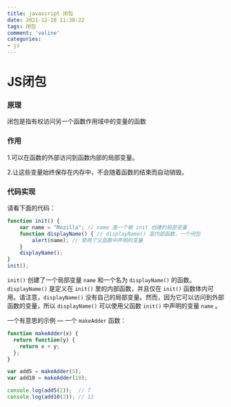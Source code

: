 ```yaml
---
title: javascript 闭包
date: 2021-12-28 11:38:22
tags: 闭包
comment: 'valine'
categories: 
- js
---
```


# JS闭包

### 原理

闭包是指有权访问另一个函数作用域中的变量的函数

### 作用

1.可以在函数的外部访问到函数内部的局部变量。 

2.让这些变量始终保存在内存中，不会随着函数的结束而自动销毁。

### 代码实现

请看下面的代码：

```js
function init() {
    var name = "Mozilla"; // name 是一个被 init 创建的局部变量
    function displayName() { // displayName() 是内部函数，一个闭包
        alert(name); // 使用了父函数中声明的变量
    }
    displayName();
}
init();
```

 `init()` 创建了一个局部变量 `name` 和一个名为 `displayName()` 的函数。`displayName()` 是定义在 `init()` 里的内部函数，并且仅在 `init()` 函数体内可用。请注意，`displayName()` 没有自己的局部变量。然而，因为它可以访问到外部函数的变量，所以 `displayName()` 可以使用父函数 `init()` 中声明的变量 `name` 。

一个有意思的示例 — 一个 `makeAdder` 函数：

```js
function makeAdder(x) {
  return function(y) {
    return x + y;
  };
}

var add5 = makeAdder(5);
var add10 = makeAdder(10);

console.log(add5(2));  // 7
console.log(add10(2)); // 12
```

